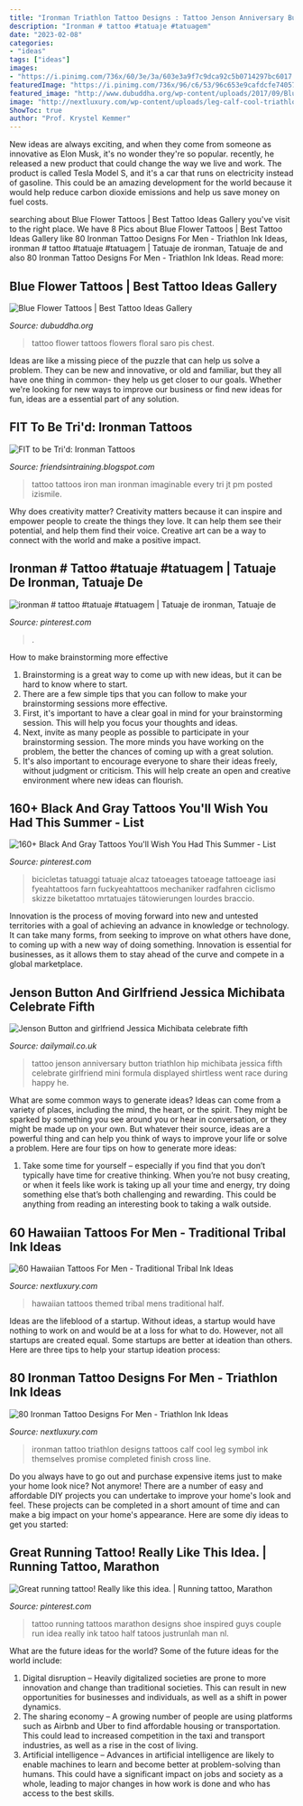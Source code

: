 ```yaml
---
title: "Ironman Triathlon Tattoo Designs : Tattoo Jenson Anniversary Button Triathlon Hip Michibata Jessica Fifth Celebrate Girlfriend Mini Formula Displayed Shirtless Went Race During Happy He"
description: "Ironman # tattoo #tatuaje #tatuagem"
date: "2023-02-08"
categories:
- "ideas"
tags: ["ideas"]
images:
- "https://i.pinimg.com/736x/60/3e/3a/603e3a9f7c9dca92c5b0714297bc6017.jpg"
featuredImage: "https://i.pinimg.com/736x/96/c6/53/96c653e9cafdcfe74057543a7f70df68.jpg"
featured_image: "http://www.dubuddha.org/wp-content/uploads/2017/09/Blue-Flower-Tattoos-by-Pis-Saro-728x840.jpg"
image: "http://nextluxury.com/wp-content/uploads/leg-calf-cool-triathlon-themed-male-ironman-tattoo-ideas.jpg"
ShowToc: true
author: "Prof. Krystel Kemmer"
---
```



New ideas are always exciting, and when they come from someone as innovative as Elon Musk, it's no wonder they're so popular. recently, he released a new product that could change the way we live and work. The product is called Tesla Model S, and it's a car that runs on electricity instead of gasoline. This could be an amazing development for the world because it would help reduce carbon dioxide emissions and help us save money on fuel costs.

	

		
searching about Blue Flower Tattoos | Best Tattoo Ideas Gallery you've visit to the right place. We have 8 Pics about Blue Flower Tattoos | Best Tattoo Ideas Gallery like 80 Ironman Tattoo Designs For Men - Triathlon Ink Ideas, ironman # tattoo #tatuaje #tatuagem | Tatuaje de ironman, Tatuaje de and also 80 Ironman Tattoo Designs For Men - Triathlon Ink Ideas. Read more:
		
    
## Blue Flower Tattoos | Best Tattoo Ideas Gallery

<img loading=lazy src="http://www.dubuddha.org/wp-content/uploads/2017/09/Blue-Flower-Tattoos-by-Pis-Saro-728x840.jpg" onerror="this.onerror=null;this.src='https://tse2.mm.bing.net/th?id=OIP.TgL1EQ9VvIvle8whCjkRdQHaIi&amp;pid=15.1';" alt="Blue Flower Tattoos | Best Tattoo Ideas Gallery">

_Source: dubuddha.org_

>tattoo flower tattoos flowers floral saro pis chest. 

	

Ideas are like a missing piece of the puzzle that can help us solve a problem. They can be new and innovative, or old and familiar, but they all have one thing in common- they help us get closer to our goals. Whether we're looking for new ways to improve our business or find new ideas for fun, ideas are a essential part of any solution.

    
## FIT To Be Tri&#039;d: Ironman Tattoos

<img loading=lazy src="http://1.bp.blogspot.com/_u3wuci0vY1E/S_LpQPOc9PI/AAAAAAAAAEE/E70ZRajqxoE/s1600/Matt+Tat2.jpg" onerror="this.onerror=null;this.src='https://tse1.mm.bing.net/th?id=OIP.S9Szl_azdH-zTzaHw5bHTwHaJ4&amp;pid=15.1';" alt="FIT to be Tri&#039;d: Ironman Tattoos">

_Source: friendsintraining.blogspot.com_

>tattoo tattoos iron man ironman imaginable every tri jt pm posted izismile. 

	

Why does creativity matter?
Creativity matters because it can inspire and empower people to create the things they love. It can help them see their potential, and help them find their voice. Creative art can be a way to connect with the world and make a positive impact.

    
## Ironman # Tattoo #tatuaje #tatuagem | Tatuaje De Ironman, Tatuaje De

<img loading=lazy src="https://i.pinimg.com/736x/96/c6/53/96c653e9cafdcfe74057543a7f70df68.jpg" onerror="this.onerror=null;this.src='https://tse2.mm.bing.net/th?id=OIP.pq5rmsXfPLx1BgN4IzLgcwAAAA&amp;pid=15.1';" alt="ironman # tattoo #tatuaje #tatuagem | Tatuaje de ironman, Tatuaje de">

_Source: pinterest.com_

>. 

	

How to make brainstorming more effective
1. Brainstorming is a great way to come up with new ideas, but it can be hard to know where to start.
2. There are a few simple tips that you can follow to make your brainstorming sessions more effective.
3. First, it's important to have a clear goal in mind for your brainstorming session. This will help you focus your thoughts and ideas.
4. Next, invite as many people as possible to participate in your brainstorming session. The more minds you have working on the problem, the better the chances of coming up with a great solution.
5. It's also important to encourage everyone to share their ideas freely, without judgment or criticism. This will help create an open and creative environment where new ideas can flourish.

    
## 160+ Black And Gray Tattoos You&#039;ll Wish You Had This Summer - List

<img loading=lazy src="https://i.pinimg.com/736x/60/3e/3a/603e3a9f7c9dca92c5b0714297bc6017.jpg" onerror="this.onerror=null;this.src='https://tse3.mm.bing.net/th?id=OIP.PqjK58C05c92CsPwqGOgCAHaLH&amp;pid=15.1';" alt="160+ Black And Gray Tattoos You&#039;ll Wish You Had This Summer - List">

_Source: pinterest.com_

>bicicletas tatuaggi tatuaje alcaz tatoeages tatoeage tattoeage iasi fyeahtattoos farn fuckyeahtattoos mechaniker radfahren ciclismo skizze biketattoo mrtatuajes tätowierungen lourdes braccio. 

	

Innovation is the process of moving forward into new and untested territories with a goal of achieving an advance in knowledge or technology. It can take many forms, from seeking to improve on what others have done, to coming up with a new way of doing something. Innovation is essential for businesses, as it allows them to stay ahead of the curve and compete in a global marketplace.

    
## Jenson Button And Girlfriend Jessica Michibata Celebrate Fifth

<img loading=lazy src="https://i.dailymail.co.uk/i/pix/2013/12/30/article-2531161-1A58749600000578-758_306x238.jpg" onerror="this.onerror=null;this.src='https://tse1.mm.bing.net/th?id=OIP.6sCjNgOHTsOC67jN9-kVEQEsDp&amp;pid=15.1';" alt="Jenson Button and girlfriend Jessica Michibata celebrate fifth">

_Source: dailymail.co.uk_

>tattoo jenson anniversary button triathlon hip michibata jessica fifth celebrate girlfriend mini formula displayed shirtless went race during happy he. 

	

What are some common ways to generate ideas?
Ideas can come from a variety of places, including the mind, the heart, or the spirit. They might be sparked by something you see around you or hear in conversation, or they might be made up on your own. But whatever their source, ideas are a powerful thing and can help you think of ways to improve your life or solve a problem. Here are four tips on how to generate more ideas: 
1. Take some time for yourself – especially if you find that you don’t typically have time for creative thinking. When you’re not busy creating, or when it feels like work is taking up all your time and energy, try doing something else that’s both challenging and rewarding. This could be anything from reading an interesting book to taking a walk outside. 

    
## 60 Hawaiian Tattoos For Men - Traditional Tribal Ink Ideas

<img loading=lazy src="http://nextluxury.com/wp-content/uploads/hawaiian-themed-tattoos-for-males.jpg" onerror="this.onerror=null;this.src='https://tse4.mm.bing.net/th?id=OIP.GYHi-M9u3_6G3PG0xU_s8AHaHa&amp;pid=15.1';" alt="60 Hawaiian Tattoos For Men - Traditional Tribal Ink Ideas">

_Source: nextluxury.com_

>hawaiian tattoos themed tribal mens traditional half. 

	

Ideas are the lifeblood of a startup. Without ideas, a startup would have nothing to work on and would be at a loss for what to do. However, not all startups are created equal. Some startups are better at ideation than others. Here are three tips to help your startup ideation process:

    
## 80 Ironman Tattoo Designs For Men - Triathlon Ink Ideas

<img loading=lazy src="http://nextluxury.com/wp-content/uploads/leg-calf-cool-triathlon-themed-male-ironman-tattoo-ideas.jpg" onerror="this.onerror=null;this.src='https://tse3.mm.bing.net/th?id=OIP.hxkaNulUqUhwscYbHsDFtgHaHa&amp;pid=15.1';" alt="80 Ironman Tattoo Designs For Men - Triathlon Ink Ideas">

_Source: nextluxury.com_

>ironman tattoo triathlon designs tattoos calf cool leg symbol ink themselves promise completed finish cross line. 

	

Do you always have to go out and purchase expensive items just to make your home look nice? Not anymore! There are a number of easy and affordable DIY projects you can undertake to improve your home's look and feel. These projects can be completed in a short amount of time and can make a big impact on your home's appearance. Here are some diy ideas to get you started: 

    
## Great Running Tattoo! Really Like This Idea. | Running Tattoo, Marathon

<img loading=lazy src="https://i.pinimg.com/736x/9c/f4/20/9cf420f24bbac459dd274cd42df7fcbb--running-tattoos-third.jpg" onerror="this.onerror=null;this.src='https://tse3.mm.bing.net/th?id=OIP.gi4MLdkGaVI-6bdjKipXXQHaJ4&amp;pid=15.1';" alt="Great running tattoo! Really like this idea. | Running tattoo, Marathon">

_Source: pinterest.com_

>tattoo running tattoos marathon designs shoe inspired guys couple run idea really ink tatoo half tatoos justrunlah man nl. 

	

What are the future ideas for the world?
Some of the future ideas for the world include:
1. Digital disruption – Heavily digitalized societies are prone to more innovation and change than traditional societies. This can result in new opportunities for businesses and individuals, as well as a shift in power dynamics.
2. The sharing economy – A growing number of people are using platforms such as Airbnb and Uber to find affordable housing or transportation. This could lead to increased competition in the taxi and transport industries, as well as a rise in the cost of living.
3. Artificial intelligence – Advances in artificial intelligence are likely to enable machines to learn and become better at problem-solving than humans. This could have a significant impact on jobs and society as a whole, leading to major changes in how work is done and who has access to the best skills.

